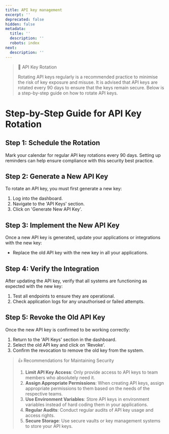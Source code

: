 ```yaml
---
title: API key management
excerpt: ''
deprecated: false
hidden: false
metadata:
  title: ''
  description: ''
  robots: index
next:
  description: ''
---
```

> 📘 API Key Rotation
> 
> Rotating API keys regularly is a recommended practice to minimise the risk of key exposure and misuse. It is advised that API keys are rotated every 90 days to ensure that the keys remain secure. Below is a step-by-step guide on how to rotate API keys.

# Step-by-Step Guide for API Key Rotation

## Step 1: Schedule the Rotation

Mark your calendar for regular API key rotations every 90 days. Setting up reminders can help ensure compliance with this security best practice.

## Step 2: Generate a New API Key

To rotate an API key, you must first generate a new key:

1. Log into the dashboard.
2. Navigate to the 'API Keys' section.
3. Click on 'Generate New API Key'.

## Step 3: Implement the New API Key

Once a new API key is generated, update your applications or integrations with the new key:

- Replace the old API key with the new key in all your applications.

## Step 4: Verify the Integration

After updating the API key, verify that all systems are functioning as expected with the new key:

1. Test all endpoints to ensure they are operational.
2. Check application logs for any unauthorised or failed attempts.

## Step 5: Revoke the Old API Key

Once the new API key is confirmed to be working correctly:

1. Return to the 'API Keys' section in the dashboard.
2. Select the old API key and click on 'Revoke'.
3. Confirm the revocation to remove the old key from the system.

> 👍 Recommendations for Maintaining Security
> 
> 1. **Limit API Key Access**: Only provide access to API keys to team members who absolutely need it.
> 2. **Assign Appropriate Permissions**: When creating API keys, assign appropriate permissions to them based on the needs of the respective teams.
> 3. **Use Environment Variables**: Store API keys in environment variables instead of hard coding them in your applications.
> 4. **Regular Audits**: Conduct regular audits of API key usage and access rights.
> 5. **Secure Storage**: Use secure vaults or key management systems to store your API keys.